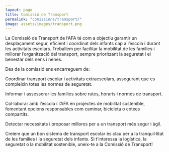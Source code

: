 ```yaml
---
layout: page
title: Comissió de Transport
permalink: "comissions/transport/"
image: assets/images/transport.png
---
```


La Comissió de Transport de l’AFA té com a objectiu garantir un desplaçament segur, eficient i coordinat dels infants cap a l’escola i durant les activitats escolars. Treballem per facilitar la mobilitat de les famílies i millorar l’organització del transport, sempre prioritzant la seguretat i el benestar dels nens i nenes.

Des de la comissió ens encarreguem de:

Coordinar transport escolar i activitats extraescolars, assegurant que es compleixin totes les normes de seguretat.

Informar i assessorar les famílies sobre rutes, horaris i normes de transport.

Col·laborar amb l’escola i l’AFA en projectes de mobilitat sostenible, fomentant opcions responsables com caminar, bicicleta o cotxes compartits.

Detectar necessitats i proposar millores per a un transport més segur i àgil.

Creiem que un bon sistema de transport escolar és clau per a la tranquil·litat de les famílies i la seguretat dels infants. Si t’interessa la logística, la seguretat o la mobilitat sostenible, uneix-te a la Comissió de Transport!